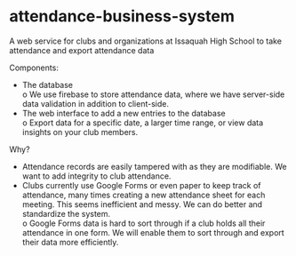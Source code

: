 # attendance-business-system

A web service for clubs and organizations at Issaquah High School to take attendance and export attendance data <br />

Components: 
-	The database <br />
    o	We use firebase to store attendance data, where we have server-side data validation in addition to client-side. 
-	The web interface to add a new entries to the database <br />
    o	Export data for a specific date, a larger time range, or view data insights on your club members.

Why?
-	Attendance records are easily tampered with as they are modifiable. We want to add integrity to club attendance.
-	Clubs currently use Google Forms or even paper to keep track of attendance, many times creating a new attendance sheet for each meeting. This seems inefficient and messy. We can do better and standardize the system.  <br />
    o	Google Forms data is hard to sort through if a club holds all their attendance in one form. We will enable them to sort through and export their data more efficiently.
